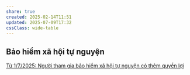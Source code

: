 ```yaml
---
share: true
created: 2025-02-14T11:51
updated: 2025-07-09T17:32
cssClass: wide-table
---
```

## Bảo hiểm xã hội tự nguyện
[Từ 1/7/2025: Người tham gia bảo hiểm xã hội tự nguyện có thêm quyền lợi](https://nhandan.vn/tu-172025-nguoi-tham-gia-bao-hiem-xa-hoi-tu-nguyen-co-them-quyen-loi-post825511.html)
